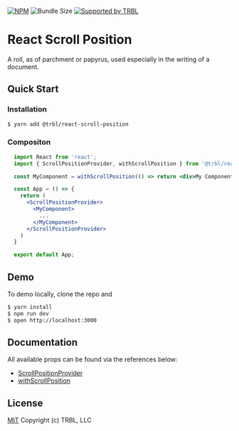 [![NPM](https://img.shields.io/npm/v/@trbl/react-scroll-position)](https://www.npmjs.com/@trbl/react-scroll-position)
![Bundle Size](https://img.shields.io/bundlephobia/minzip/@trbl/react-scroll-position?label=zipped)
[![Supported by TRBL](https://img.shields.io/badge/supported_by-TRBL-black)](https://github.com/trouble)

# React Scroll Position

A roll, as of parchment or papyrus, used especially in the writing of a document.

## Quick Start

### Installation

```bash
$ yarn add @trbl/react-scroll-position
```

### Compositon

```jsx
  import React from 'react';
  import { ScrollPositionProvider, withScrollPosition } from '@trbl/react-scroll-position';

  const MyComponent = withScrollPosition(() => return <div>My Component</div>);

  const App = () => {
    return (
      <ScrollPositionProvider>
        <MyComponent>
          ...
        </MyComponent>
      </ScrollPositionProvider>
    )
  }

  export default App;
```

## Demo

To demo locally, clone the repo and

```bash
$ yarn install
$ npm run dev
$ open http://localhost:3000
```

## Documentation

All available props can be found via the references below:

  - [ScrollPositionProvider](/src/ScrollPositionProvider/README.md)
  - [withScrollPosition](/src/withScrollPosition/README.md)

## License

[MIT](https://github.com/trouble/react-scroll-position/blob/master/LICENSE) Copyright (c) TRBL, LLC
